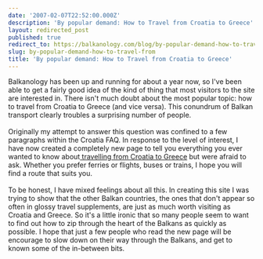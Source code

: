 ```yaml
---
date: '2007-02-07T22:52:00.000Z'
description: 'By popular demand: How to Travel from Croatia to Greece'
layout: redirected_post
published: true
redirect_to: https://balkanology.com/blog/by-popular-demand-how-to-travel-from/
slug: by-popular-demand-how-to-travel-from
title: 'By popular demand: How to Travel from Croatia to Greece'
---
```


Balkanology has been up and running for about a year now, so I've been able to get a fairly good idea of the kind of thing that most visitors to the site are interested in. There isn't much doubt about the most popular topic: how to travel from Croatia to Greece (and vice versa). This conundrum of Balkan transport clearly troubles a surprising number of people.<br /><br />Originally my attempt to answer this question was confined to a few paragraphs within the Croatia FAQ. In response to the level of interest, I have now created a completely new page to tell you everything you ever wanted to know about<a href="http://www.balkanology.com/overview/article_croatia_to_greece.html"> travelling from Croatia to Greece</a> but were afraid to ask. Whether you prefer ferries or flights, buses or trains, I hope you will find a route that suits you.<br /><br />To be honest, I have mixed feelings about all this. In creating this site I was trying to show that the other Balkan countries, the ones that don't appear so often in glossy travel supplements, are just as much worth visiting as Croatia and Greece.  So it's a little ironic that so many people seem to want to find out how to zip through the heart of the Balkans as quickly as possible. I hope that just a few people who read the new page will be encourage to slow down on their way through the Balkans, and get to known some of the in-between bits.